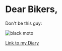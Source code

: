 # Dear Bikers,
Don't be this guy:

![black moto](https://cdn.pixabay.com/photo/2014/07/31/23/10/biker-407123_960_720.jpg)

[Link to my Diary](https://github.com/aaltomcc/cs-ej4101-fall-2019-027-starter/diary-027.md)
